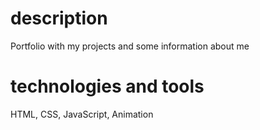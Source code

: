 # description

Portfolio with my projects and some information about me

# technologies and tools
HTML, CSS, JavaScript, Animation


